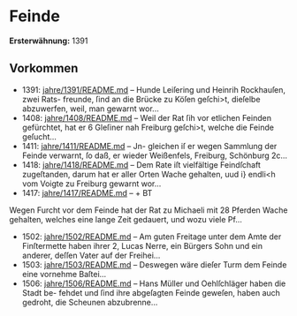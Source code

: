 # Feinde

**Ersterwähnung:** 1391

## Vorkommen
- 1391: [jahre/1391/README.md](../jahre/1391/README.md) – Hunde Leiſering und Heinrih Rockhauſen, zwei Rats-
freunde, ſind an die Brücke zu Köſen geſchi>t, dieſelbe
abzuwerfen, weil, man gewarnt wor...
- 1408: [jahre/1408/README.md](../jahre/1408/README.md) – Weil der Rat ſih vor etlichen Feinden gefürchtet, hat
er 6 Gleſiner nah Freiburg geſchi>t, welche die Feinde
geſucht...
- 1411: [jahre/1411/README.md](../jahre/1411/README.md) – Jn-
gleichen iſ er wegen Sammlung der Feinde verwarnt, ſo
daß, er wieder Weißenfels, Freiburg, Schönburg 2c...
- 1418: [jahre/1418/README.md](../jahre/1418/README.md) – Dem Rate iſt vielfältige Feindſchaft zugeſtanden, darum
hat er aller Orten Wache gehalten, uud i} endli<h vom
Voigte zu Freiburg gewarnt wor...
- 1417: [jahre/1417/README.md](../jahre/1417/README.md) – + BT

Wegen Furcht vor dem Feinde hat der Rat zu Michaeli
mit 28 Pferden Wache gehalten, welches eine lange Zeit
gedauert, und wozu viele Pf...
- 1502: [jahre/1502/README.md](../jahre/1502/README.md) – Am guten Freitage unter dem Amte der Finſtermette
haben ihrer 2, Lucas Nerre, ein Bürgers Sohn und ein
anderer, deſſen Vater auf der Freihei...
- 1503: [jahre/1503/README.md](../jahre/1503/README.md) – Deswegen wäre dieſer Turm dem Feinde eine
vornehme Baſtei...
- 1506: [jahre/1506/README.md](../jahre/1506/README.md) – Hans Müller und Oehlſchläger haben die Stadt be-
fehdet und ſind ihre abgeſagten Feinde geweſen, haben
auch gedroht, die Scheunen abzubrenne...
